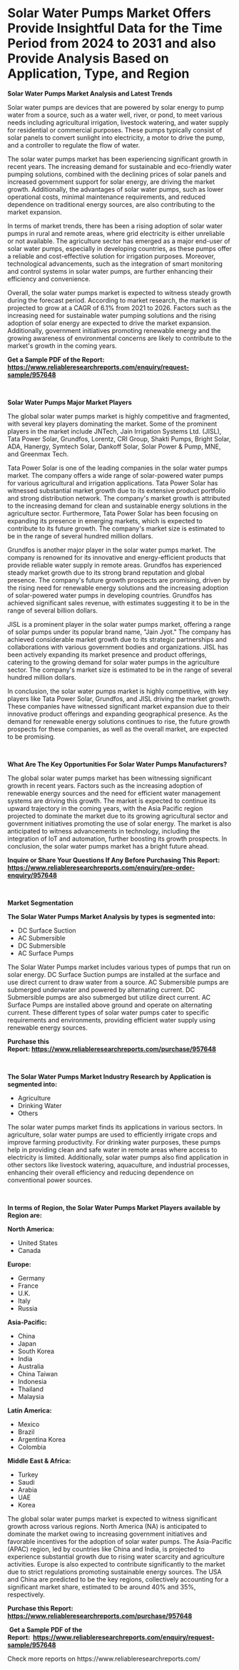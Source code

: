 <p><h1>Solar Water Pumps Market Offers Provide Insightful Data for the Time Period from 2024 to 2031 and also Provide Analysis Based on Application, Type, and Region</h1></p><p><strong>Solar Water Pumps Market Analysis and Latest Trends</strong></p>
<p><p>Solar water pumps are devices that are powered by solar energy to pump water from a source, such as a water well, river, or pond, to meet various needs including agricultural irrigation, livestock watering, and water supply for residential or commercial purposes. These pumps typically consist of solar panels to convert sunlight into electricity, a motor to drive the pump, and a controller to regulate the flow of water.</p><p>The solar water pumps market has been experiencing significant growth in recent years. The increasing demand for sustainable and eco-friendly water pumping solutions, combined with the declining prices of solar panels and increased government support for solar energy, are driving the market growth. Additionally, the advantages of solar water pumps, such as lower operational costs, minimal maintenance requirements, and reduced dependence on traditional energy sources, are also contributing to the market expansion.</p><p>In terms of market trends, there has been a rising adoption of solar water pumps in rural and remote areas, where grid electricity is either unreliable or not available. The agriculture sector has emerged as a major end-user of solar water pumps, especially in developing countries, as these pumps offer a reliable and cost-effective solution for irrigation purposes. Moreover, technological advancements, such as the integration of smart monitoring and control systems in solar water pumps, are further enhancing their efficiency and convenience.</p><p>Overall, the solar water pumps market is expected to witness steady growth during the forecast period. According to market research, the market is projected to grow at a CAGR of 6.1% from 2021 to 2026. Factors such as the increasing need for sustainable water pumping solutions and the rising adoption of solar energy are expected to drive the market expansion. Additionally, government initiatives promoting renewable energy and the growing awareness of environmental concerns are likely to contribute to the market's growth in the coming years.</p></p>
<p><strong>Get a Sample PDF of the Report:&nbsp; <a href="https://www.reliableresearchreports.com/enquiry/request-sample/957648">https://www.reliableresearchreports.com/enquiry/request-sample/957648</a></strong></p>
<p>&nbsp;</p>
<p><strong>Solar Water Pumps Major Market Players</strong></p>
<p><p>The global solar water pumps market is highly competitive and fragmented, with several key players dominating the market. Some of the prominent players in the market include JNTech, Jain Irrigation Systems Ltd. (JISL), Tata Power Solar, Grundfos, Lorentz, CRI Group, Shakti Pumps, Bright Solar, ADA, Hanergy, Symtech Solar, Dankoff Solar, Solar Power & Pump, MNE, and Greenmax Tech.</p><p>Tata Power Solar is one of the leading companies in the solar water pumps market. The company offers a wide range of solar-powered water pumps for various agricultural and irrigation applications. Tata Power Solar has witnessed substantial market growth due to its extensive product portfolio and strong distribution network. The company's market growth is attributed to the increasing demand for clean and sustainable energy solutions in the agriculture sector. Furthermore, Tata Power Solar has been focusing on expanding its presence in emerging markets, which is expected to contribute to its future growth. The company's market size is estimated to be in the range of several hundred million dollars.</p><p>Grundfos is another major player in the solar water pumps market. The company is renowned for its innovative and energy-efficient products that provide reliable water supply in remote areas. Grundfos has experienced steady market growth due to its strong brand reputation and global presence. The company's future growth prospects are promising, driven by the rising need for renewable energy solutions and the increasing adoption of solar-powered water pumps in developing countries. Grundfos has achieved significant sales revenue, with estimates suggesting it to be in the range of several billion dollars.</p><p>JISL is a prominent player in the solar water pumps market, offering a range of solar pumps under its popular brand name, "Jain Jyot." The company has achieved considerable market growth due to its strategic partnerships and collaborations with various government bodies and organizations. JISL has been actively expanding its market presence and product offerings, catering to the growing demand for solar water pumps in the agriculture sector. The company's market size is estimated to be in the range of several hundred million dollars.</p><p>In conclusion, the solar water pumps market is highly competitive, with key players like Tata Power Solar, Grundfos, and JISL driving the market growth. These companies have witnessed significant market expansion due to their innovative product offerings and expanding geographical presence. As the demand for renewable energy solutions continues to rise, the future growth prospects for these companies, as well as the overall market, are expected to be promising.</p></p>
<p>&nbsp;</p>
<p><strong>What Are The Key Opportunities For Solar Water Pumps Manufacturers?</strong></p>
<p><p>The global solar water pumps market has been witnessing significant growth in recent years. Factors such as the increasing adoption of renewable energy sources and the need for efficient water management systems are driving this growth. The market is expected to continue its upward trajectory in the coming years, with the Asia Pacific region projected to dominate the market due to its growing agricultural sector and government initiatives promoting the use of solar energy. The market is also anticipated to witness advancements in technology, including the integration of IoT and automation, further boosting its growth prospects. In conclusion, the solar water pumps market has a bright future ahead.</p></p>
<p><strong>Inquire or Share Your Questions If Any Before Purchasing This Report: <a href="https://www.reliableresearchreports.com/enquiry/pre-order-enquiry/957648">https://www.reliableresearchreports.com/enquiry/pre-order-enquiry/957648</a></strong></p>
<p>&nbsp;</p>
<p><strong>Market Segmentation</strong></p>
<p><strong>The Solar Water Pumps Market Analysis by types is segmented into:</strong></p>
<p><ul><li>DC Surface Suction</li><li>AC Submersible</li><li>DC Submersible</li><li>AC Surface Pumps</li></ul></p>
<p><p>The Solar Water Pumps market includes various types of pumps that run on solar energy. DC Surface Suction pumps are installed at the surface and use direct current to draw water from a source. AC Submersible pumps are submerged underwater and powered by alternating current. DC Submersible pumps are also submerged but utilize direct current. AC Surface Pumps are installed above ground and operate on alternating current. These different types of solar water pumps cater to specific requirements and environments, providing efficient water supply using renewable energy sources.</p></p>
<p><strong>Purchase this Report:&nbsp;<a href="https://www.reliableresearchreports.com/purchase/957648">https://www.reliableresearchreports.com/purchase/957648</a></strong></p>
<p>&nbsp;</p>
<p><strong>The Solar Water Pumps Market Industry Research by Application is segmented into:</strong></p>
<p><ul><li>Agriculture</li><li>Drinking Water</li><li>Others</li></ul></p>
<p><p>The solar water pumps market finds its applications in various sectors. In agriculture, solar water pumps are used to efficiently irrigate crops and improve farming productivity. For drinking water purposes, these pumps help in providing clean and safe water in remote areas where access to electricity is limited. Additionally, solar water pumps also find application in other sectors like livestock watering, aquaculture, and industrial processes, enhancing their overall efficiency and reducing dependence on conventional power sources.</p></p>
<p>&nbsp;</p>
<p><strong>In terms of Region, the Solar Water Pumps Market Players available by Region are:</strong></p>
<p>
    <p> <strong> North America: </strong>
        <ul>
            <li>United States</li>
            <li>Canada</li>
        </ul>
        </p> 
    <p> <strong> Europe: </strong>
        <ul>
            <li>Germany</li>
            <li>France</li>
            <li>U.K.</li>
            <li>Italy</li>
            <li>Russia</li>
        </ul>
        </p> 
    <p> <strong> Asia-Pacific: </strong>
        <ul>
            <li>China</li>
            <li>Japan</li>
            <li>South Korea</li>
            <li>India</li>
            <li>Australia</li>
            <li>China Taiwan</li>
            <li>Indonesia</li>
            <li>Thailand</li>
            <li>Malaysia</li>
        </ul>
        </p> 
    <p> <strong> Latin America: </strong>
        <ul>
            <li>Mexico</li>
            <li>Brazil</li>
            <li>Argentina Korea</li>
            <li>Colombia</li>
        </ul>
        </p> 
    <p> <strong> Middle East & Africa: </strong>
        <ul>
            <li>Turkey</li>
            <li>Saudi</li>
            <li>Arabia</li>
            <li>UAE</li>
            <li>Korea</li>
        </ul>
    </p>
    </p>
<p><p>The global solar water pumps market is expected to witness significant growth across various regions. North America (NA) is anticipated to dominate the market owing to increasing government initiatives and favorable incentives for the adoption of solar water pumps. The Asia-Pacific (APAC) region, led by countries like China and India, is projected to experience substantial growth due to rising water scarcity and agriculture activities. Europe is also expected to contribute significantly to the market due to strict regulations promoting sustainable energy sources. The USA and China are predicted to be the key regions, collectively accounting for a significant market share, estimated to be around 40% and 35%, respectively.</p></p>
<p><strong>Purchase this Report: <a href="https://www.reliableresearchreports.com/purchase/957648">https://www.reliableresearchreports.com/purchase/957648</a></strong></p>
<p>&nbsp;<strong>Get a Sample PDF of the Report:&nbsp;&nbsp;<a href="https://www.reliableresearchreports.com/enquiry/request-sample/957648">https://www.reliableresearchreports.com/enquiry/request-sample/957648</a></strong></p>
<p><strong></strong></p>
<p>Check more reports on https://www.reliableresearchreports.com/</p>